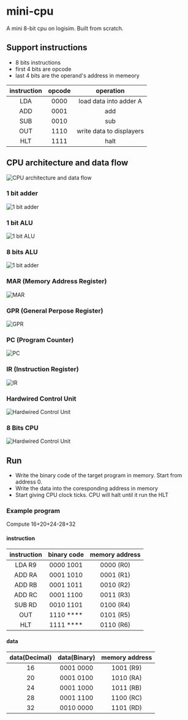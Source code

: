 # mini-cpu
A mini 8-bit cpu on logisim. Built from scratch.

## Support instructions
- 8 bits instructions
- first 4 bits are opcode
- last 4 bits are the operand's address in memeory

| instruction | opcode | operation |
|:----:| :----: | :----: |
| LDA | 0000 | load data into adder A |
| ADD | 0001 | add |
| SUB | 0010 | sub |
| OUT | 1110 | write data to displayers |
| HLT | 1111 | halt |


## CPU architecture and data flow

![CPU architecture and data flow](https://github.com/nianiaele/mini-cpu/blob/master/img/1563224132(1).png?raw=true)

### 1 bit adder
![1 bit adder](https://github.com/nianiaele/mini-cpu/blob/master/img/1bitadder.png?raw=true)

### 1 bit ALU
![1 bit ALU](https://github.com/nianiaele/mini-cpu/blob/master/img/1bitalu.png?raw=true)


### 8 bits ALU
![1 bit adder](https://github.com/nianiaele/mini-cpu/blob/master/img/8bit%20ALU.png?raw=true)

### MAR (Memory Address Register)
![MAR](https://github.com/nianiaele/mini-cpu/blob/master/img/MAR.png?raw=true)

### GPR (General Perpose Register)
![GPR](https://github.com/nianiaele/mini-cpu/blob/master/img/GRP.png?raw=true)

### PC (Program Counter)
![PC](https://github.com/nianiaele/mini-cpu/blob/master/img/pc.png?raw=true)

### IR (Instruction Register)
![IR](https://github.com/nianiaele/mini-cpu/blob/master/img/instruction%20register(IR).png?raw=true)

### Hardwired Control Unit
![Hardwired Control Unit](https://github.com/nianiaele/mini-cpu/blob/master/img/hardwired%20control%20unit.png?raw=true)

### 8 Bits CPU
![Hardwired Control Unit](https://github.com/nianiaele/mini-cpu/blob/master/img/8bit%20ALU.png?raw=true)

## Run
- Write the binary code of the target program in memory. Start from address 0.
- Write the data into the coresponding address in memory
- Start giving CPU clock ticks. CPU will halt until it run the HLT

### Example program
Compute 16+20+24-28+32

#### instruction
| instruction | binary code | memory address |
|:----:| :----: | :----: |
| LDA R9 | 0000 1001 | 0000 (R0) |
| ADD RA | 0001 1010 | 0001 (R1) |
| ADD RB | 0001 1011 | 0010 (R2) |
| ADD RC | 0001 1100 | 0011 (R3) |
| SUB RD | 0010 1101 | 0100 (R4) |
| OUT | 1110 **** | 0101 (R5) |
| HLT | 1111 **** | 0110 (R6) |

#### data

| data(Decimal) | data(Binary) | memory address |
|:----:| :----: | :----: |
| 16 | 0001 0000 | 1001 (R9) |
| 20 | 0001 0100 | 1010 (RA) |
| 24 | 0001 1000 | 1011 (RB) |
| 28 | 0001 1100 | 1100 (RC) |
| 32 | 0010 0000 | 1101 (RD) |





